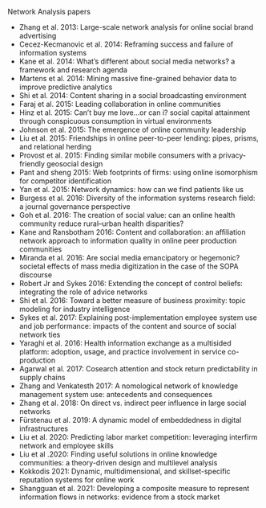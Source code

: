 Network Analysis papers

- Zhang et al. 2013: Large-scale network analysis for online social brand advertising
- Cecez-Kecmanovic et al. 2014: Reframing success and failure of information systems
- Kane et al. 2014: What’s different about social media networks? a framework and research agenda
- Martens et al. 2014: Mining massive fine-grained behavior data to improve predictive analytics
- Shi et al. 2014: Content sharing in a social broadcasting environment
- Faraj et al. 2015: Leading collaboration in online communities
- Hinz et al. 2015: Can’t buy me love...or can i? social capital attainment through conspicuous consumption in virtual environments
- Johnson et al. 2015: The emergence of online community leadership
- Liu et al. 2015: Friendships in online peer-to-peer lending: pipes, prisms, and relational herding
- Provost et al. 2015: Finding similar mobile consumers with a privacy-friendly geosocial design
- Pant and sheng 2015: Web footprints of firms: using online isomorphism for competitor identification
- Yan et al. 2015: Network dynamics: how can we find patients like us
- Burgess et al. 2016: Diversity of the information systems research field: a journal governance perspective
- Goh et al. 2016: The creation of social value: can an online health community reduce rural–urban health disparities?
- Kane and Ransbotham 2016: Content and collaboration: an affiliation network approach to information quality in online peer production communities
- Miranda et al. 2016: Are social media emancipatory or hegemonic? societal effects of mass media digitization in the case of the SOPA discourse
- Robert Jr and Sykes 2016: Extending the concept of control beliefs: integrating the role of advice networks
- Shi et al. 2016: Toward a better measure of business proximity: topic modeling for industry intelligence
- Sykes et al. 2017: Explaining post-implementation employee system use and job performance: impacts of the content and source of social network ties
- Yaraghi et al. 2016: Health information exchange as a multisided platform: adoption, usage, and practice involvement in service co- production
- Agarwal et al. 2017: Cosearch attention and stock return predictability in supply chains
- Zhang and Venkatesth 2017: A nomological network of knowledge management system use: antecedents and consequences
- Zhang et al. 2018: On direct vs. indirect peer influence in large social networks
- Fürstenau et al. 2019: A dynamic model of embeddedness in digital infrastructures
- Liu et al. 2020: Predicting labor market competition: leveraging interfirm network and employee skills
- Liu et al .2020: Finding useful solutions in online knowledge communities: a theory-driven design and multilevel analysis
- Kokkodis 2021: Dynamic, multidimensional, and skillset-specific reputation systems for online work
- Shangguan et al. 2021: Developing a composite measure to represent information flows in networks: evidence from a stock market
